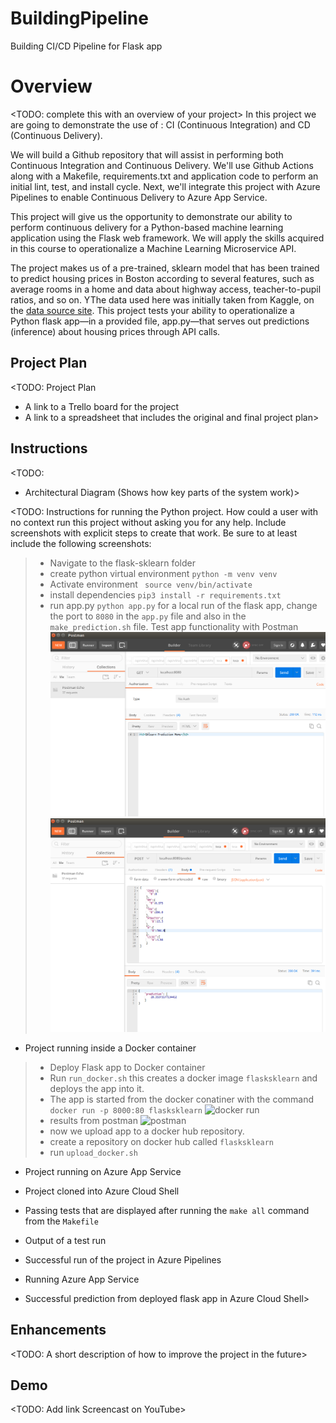 # BuildingPipeline
Building CI/CD Pipeline for Flask app
# Overview

<TODO: complete this with an overview of your project>
In this project we are going to demonstrate the use of : CI (Continuous Integration) and CD (Continuous Delivery).

We will build a Github repository that will assist in performing both Continuous Integration and Continuous Delivery. We'll use Github Actions along with a Makefile, requirements.txt and application code to perform an initial lint, test, and install cycle. Next, we'll integrate this project with Azure Pipelines to enable Continuous Delivery to Azure App Service.


This project will give us the opportunity to demonstrate our ability to perform continuous delivery for a Python-based machine learning application using the Flask web framework. We will apply the skills acquired in this course to operationalize a Machine Learning Microservice API.

The project makes us of a pre-trained, sklearn model that has been trained to predict housing prices in Boston according to several features, such as average rooms in a home and data about highway access, teacher-to-pupil ratios, and so on. YThe data used here was initially taken from Kaggle, on the [data source site](https://www.kaggle.com/c/boston-housing). This project tests your ability to operationalize a Python flask app—in a provided file, app.py—that serves out predictions (inference) about housing prices through API calls.

## Project Plan
<TODO: Project Plan

* A link to a Trello board for the project
* A link to a spreadsheet that includes the original and final project plan>

## Instructions

<TODO:  
* Architectural Diagram (Shows how key parts of the system work)>

<TODO:  Instructions for running the Python project.  How could a user with no context run this project without asking you for any help.  Include screenshots with explicit steps to create that work. Be sure to at least include the following screenshots:

 > - Navigate to the flask-sklearn folder
 > - create python virtual environment `python -m venv venv`
 > - Activate environment ` source venv/bin/activate`
 > - install dependencies ` pip3 install -r requirements.txt `
 > - run app.py `python app.py` for a local run of the flask app, change the port to `8080` in the `app.py` file and also in the `make_prediction.sh` file.
 >  Test app functionality with Postman 
 ![get](flask-sklearn/screenshots/flaskapp_get.png) ![post](flask-sklearn/screenshots/flaskapp_post.png)


* Project running inside a Docker container
> - Deploy Flask app to Docker container
> - Run `run_docker.sh` this creates a docker image `flasksklearn` and deploys the app into it.
> - The app is started from the docker conatiner with the command `docker run -p 8000:80 flasksklearn`
![docker run](screenshots/running_docker.png)
> - results from postman ![postman](screenshots/postman_docker.png)
> -  now we upload app to a docker hub repository.
> - create a repository on docker hub called `flasksklearn`
> - run `upload_docker.sh`
* Project running on Azure App Service

* Project cloned into Azure Cloud Shell

* Passing tests that are displayed after running the `make all` command from the `Makefile`

* Output of a test run

* Successful run of the project in Azure Pipelines

* Running Azure App Service

* Successful prediction from deployed flask app in Azure Cloud Shell> 

## Enhancements

<TODO: A short description of how to improve the project in the future>

## Demo 

<TODO: Add link Screencast on YouTube>


